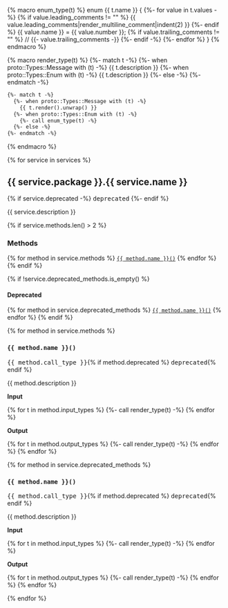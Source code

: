 {% macro enum_type(t) %}
enum {{ t.name }} {
{%- for value in t.values -%}
  {% if value.leading_comments != "" %}
  {{ value.leading_comments|render_multiline_comment|indent(2) }}
  {%- endif %}
  {{ value.name }} = {{ value.number }}; {% if value.trailing_comments != "" %} // {{- value.trailing_comments -}} {%- endif -%}
{%- endfor %}
}
{% endmacro %}

{% macro render_type(t) %}
{%- match t -%}
  {%- when proto::Types::Message with (t) -%}
    {{ t.description }}
  {%- when proto::Types::Enum with (t) -%}
    {{ t.description }}
  {%- else -%}
{%- endmatch -%}

```protobuf
{%- match t -%}
  {%- when proto::Types::Message with (t) -%}
    {{ t.render().unwrap() }}
  {%- when proto::Types::Enum with (t) -%}
    {%- call enum_type(t) -%}
  {%- else -%}
{%- endmatch -%}
```
{% endmacro %}

{% for service in services %}
## {{ service.package }}.{{ service.name }}

{% if service.deprecated -%}
<kbd>deprecated</kbd>
{%- endif %}

{{ service.description }}

{% if service.methods.len() > 2 %}
### Methods

{% for method in service.methods %}
<a href="#{{ method.name|lower }}">`{{ method.name }}()`</a>
{% endfor %}
{% endif %}

{% if !service.deprecated_methods.is_empty() %}
#### Deprecated
{% for method in service.deprecated_methods %}
<a href="#{{ method.name|lower }}">`{{ method.name }}()`</a>
{% endfor %}
{% endif %}

{% for method in service.methods %}
### `{{ method.name }}()`

<kbd>{{ method.call_type }}</kbd>{% if method.deprecated %} <kbd>deprecated</kbd>{% endif %}

{{ method.description }}

**Input**

{% for t in method.input_types %}
{%- call render_type(t) -%}
{% endfor %}

**Output**

{% for t in method.output_types %}
{%- call render_type(t) -%}
{% endfor %}
{% endfor %}

{% for method in service.deprecated_methods %}
### `{{ method.name }}()`

<kbd>{{ method.call_type }}</kbd>{% if method.deprecated %} <kbd>deprecated</kbd>{% endif %}

{{ method.description }}

**Input**

{% for t in method.input_types %}
{%- call render_type(t) -%}
{% endfor %}

**Output**

{% for t in method.output_types %}
{%- call render_type(t) -%}
{% endfor %}
{% endfor %}

{% endfor %}
